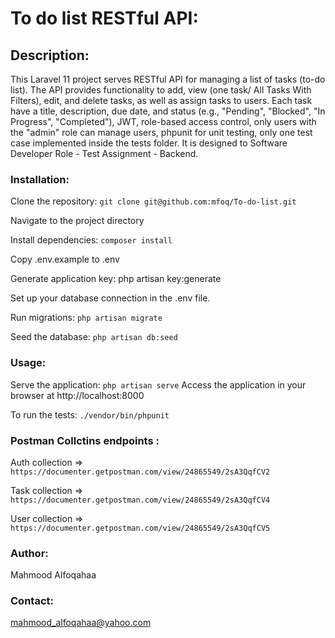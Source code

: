 # To do list RESTful API:

## Description:

This Laravel 11 project serves RESTful API for managing a list of tasks (to-do list). The API provides functionality to add, view (one task/ All Tasks With Filters), edit, and delete tasks, as well as assign tasks to users. Each task have a title, description, due date, and status (e.g.,
"Pending", "Blocked", "In Progress", "Completed"), JWT, role-based access control, only users with the "admin" role can manage users, phpunit for unit testing, only one test case implemented inside the tests folder. It is designed to Software Developer Role - Test Assignment -
Backend.

### Installation:

Clone the repository: `git clone git@github.com:mfoq/To-do-list.git`

Navigate to the project directory

Install dependencies: `composer install`

Copy .env.example to .env

Generate application key: php artisan key:generate

Set up your database connection in the .env file.

Run migrations: `php artisan migrate`

Seed the database: `php artisan db:seed`


### Usage:

Serve the application: `php artisan serve`
Access the application in your browser at http://localhost:8000

To run the tests:
`./vendor/bin/phpunit`

### Postman Collctins endpoints :
Auth collection => `https://documenter.getpostman.com/view/24865549/2sA3QqfCV2` 

Task collection => `https://documenter.getpostman.com/view/24865549/2sA3QqfCV4` 

User collection => `https://documenter.getpostman.com/view/24865549/2sA3QqfCV5` 

### Author:

Mahmood Alfoqahaa

### Contact:

mahmood_alfoqahaa@yahoo.com

